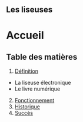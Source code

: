 ## Les liseuses

# Accueil


## Table des matières
1. [Définition](definition.md)
  - La liseuse électronique
  - Le livre numérique
2. [Fonctionnement](fonctionnement.md)
3. [Historique](historique.md)
4. [Succès](succes.md)
